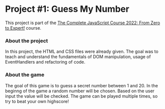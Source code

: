 # Project #1: Guess My Number

This project is part of the [The Complete JavaScript Course 2022: From Zero to Expert!](https://www.udemy.com/course/the-complete-javascript-course/?utm_campaign=website1010&utm_medium=website1010&utm_source=mycoupon) course.

### About the project

In this project, the HTML and CSS files were already given. The goal was to teach and understand the fundamentals of DOM manipulation, usage of EventHandlers and refactoring of code.

### About the game

The goal of this game is to guess a secret number between 1 and 20. In the beginng of the game a random number will be chosen. Based on the user input the value will be checked. The game can be played multiple times, so try to beat your own highscore!
